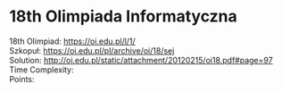 # 18th Olimpiada Informatyczna
18th Olimpiad: https://oi.edu.pl/l/1/ <br />
Szkopuł: https://oi.edu.pl/pl/archive/oi/18/sej <br />
Solution: http://oi.edu.pl/static/attachment/20120215/oi18.pdf#page=97 <br />
Time Complexity: <br />
Points:  <br />